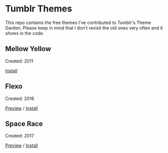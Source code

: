 # Tumblr Themes

This repo contains the free themes I've contributed to Tumblr's Theme Garden. Please keep in mind that I don't revisit the old ones very often and it shows in the code.

## Mellow Yellow

Created: 2011

[Install](https://www.tumblr.com/theme/25120)

## Flexo

Created: 2016

[Preview](https://flexotheme.tumblr.com) / [Install](https://www.tumblr.com/theme/40542)

## Space Race

Created: 2017

[Preview](https://spaceracetheme.tumblr.com) / [Install](https://www.tumblr.com/theme/40797)